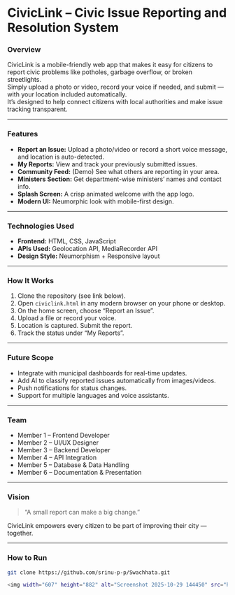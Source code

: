 # CivicLink – Civic Issue Reporting and Resolution System

### Overview
CivicLink is a mobile-friendly web app that makes it easy for citizens to report civic problems like potholes, garbage overflow, or broken streetlights.  
Simply upload a photo or video, record your voice if needed, and submit — with your location included automatically.  
It’s designed to help connect citizens with local authorities and make issue tracking transparent.

---

### Features
- **Report an Issue:** Upload a photo/video or record a short voice message, and location is auto-detected.  
- **My Reports:** View and track your previously submitted issues.  
- **Community Feed:** (Demo) See what others are reporting in your area.  
- **Ministers Section:** Get department-wise ministers’ names and contact info.  
- **Splash Screen:** A crisp animated welcome with the app logo.  
- **Modern UI:** Neumorphic look with mobile-first design.

---

### Technologies Used
- **Frontend:** HTML, CSS, JavaScript  
- **APIs Used:** Geolocation API, MediaRecorder API  
- **Design Style:** Neumorphism + Responsive layout

---

### How It Works
1. Clone the repository (see link below).  
2. Open `civiclink.html` in any modern browser on your phone or desktop.  
3. On the home screen, choose “Report an Issue”.  
4. Upload a file or record your voice.  
5. Location is captured. Submit the report.  
6. Track the status under “My Reports”.

---

### Future Scope
- Integrate with municipal dashboards for real-time updates.  
- Add AI to classify reported issues automatically from images/videos.  
- Push notifications for status changes.  
- Support for multiple languages and voice assistants.

---

### Team
- Member 1 – Frontend Developer  
- Member 2 – UI/UX Designer  
- Member 3 – Backend Developer  
- Member 4 – API Integration  
- Member 5 – Database & Data Handling  
- Member 6 – Documentation & Presentation  

---

### Vision
> “A small report can make a big change.”

CivicLink empowers every citizen to be part of improving their city — together.

---

### How to Run
```bash
git clone https://github.com/srinu-p-p/Swachhata.git

<img width="607" height="882" alt="Screenshot 2025-10-29 144450" src="https://github.com/user-attachments/assets/22728d2a-629e-41e6-8415-52aad1d4447d" />

